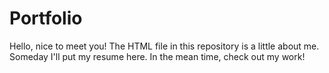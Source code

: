 # Portfolio

Hello, nice to meet you!  The HTML file in this repository is a little about me.  Someday I'll put my resume here.  In the mean time, check out my work!
